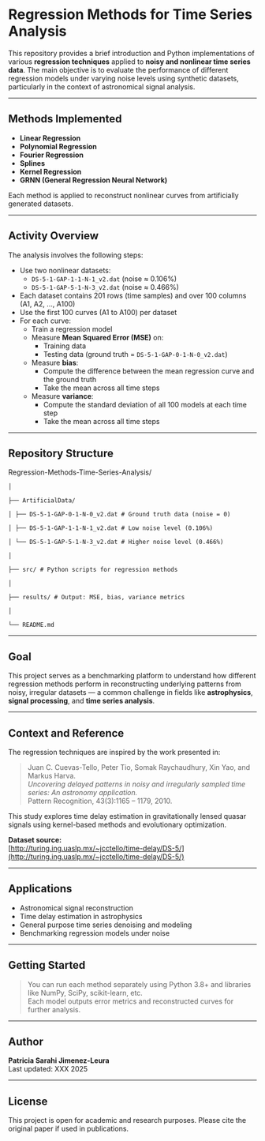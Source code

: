 # Regression Methods for Time Series Analysis
This repository provides a brief introduction and Python implementations of various **regression techniques** applied to **noisy and nonlinear time series data**. The main objective is to evaluate the performance of different regression models under varying noise levels using synthetic datasets, particularly in the context of astronomical signal analysis.

---
## Methods Implemented

- **Linear Regression**
- **Polynomial Regression**
- **Fourier Regression**
- **Splines**
- **Kernel Regression**
- **GRNN (General Regression Neural Network)**

Each method is applied to reconstruct nonlinear curves from artificially generated datasets.

---
## Activity Overview

The analysis involves the following steps:

- Use two nonlinear datasets:
  - `DS-5-1-GAP-1-1-N-1_v2.dat` (noise ≈ 0.106%)
  - `DS-5-1-GAP-5-1-N-3_v2.dat` (noise ≈ 0.466%)
- Each dataset contains 201 rows (time samples) and over 100 columns (A1, A2, ..., A100)
- Use the first 100 curves (A1 to A100) per dataset
- For each curve:
  - Train a regression model
  - Measure **Mean Squared Error (MSE)** on:
    - Training data
    - Testing data (ground truth = `DS-5-1-GAP-0-1-N-0_v2.dat`)
  - Measure **bias**:
    - Compute the difference between the mean regression curve and the ground truth
    - Take the mean across all time steps
  - Measure **variance**:
    - Compute the standard deviation of all 100 models at each time step
    - Take the mean across all time steps

---
## Repository Structure
Regression-Methods-Time-Series-Analysis/

`│`

`├── ArtificialData/`

`│ ├── DS-5-1-GAP-0-1-N-0_v2.dat # Ground truth data (noise = 0)`

`│ ├── DS-5-1-GAP-1-1-N-1_v2.dat # Low noise level (0.106%)`

`│ └── DS-5-1-GAP-5-1-N-3_v2.dat # Higher noise level (0.466%)`

`│`

`├── src/ # Python scripts for regression methods`

`│`

`├── results/ # Output: MSE, bias, variance metrics`

`│`

`└── README.md`

---
## Goal

This project serves as a benchmarking platform to understand how different regression methods perform in reconstructing underlying patterns from noisy, irregular datasets — a common challenge in fields like **astrophysics**, **signal processing**, and **time series analysis**.

---

## Context and Reference

The regression techniques are inspired by the work presented in:

> Juan C. Cuevas-Tello, Peter Tio, Somak Raychaudhury, Xin Yao, and Markus Harva.  
> *Uncovering delayed patterns in noisy and irregularly sampled time series: An astronomy application.*  
> Pattern Recognition, 43(3):1165 – 1179, 2010.

This study explores time delay estimation in gravitationally lensed quasar signals using kernel-based methods and evolutionary optimization.

**Dataset source:**  
[http://turing.ing.uaslp.mx/~jcctello/time-delay/DS-5/](http://turing.ing.uaslp.mx/~jcctello/time-delay/DS-5/)

---

## Applications
- Astronomical signal reconstruction
- Time delay estimation in astrophysics
- General purpose time series denoising and modeling
- Benchmarking regression models under noise

---

## Getting Started
> You can run each method separately using Python 3.8+ and libraries like NumPy, SciPy, scikit-learn, etc.  
> Each model outputs error metrics and reconstructed curves for further analysis.

---

## Author
**Patricia Sarahi Jimenez-Leura**  
Last updated: XXX 2025

---

## License
This project is open for academic and research purposes. Please cite the original paper if used in publications.

